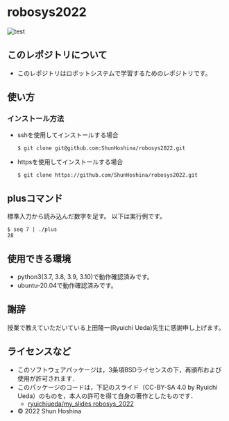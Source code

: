 # robosys2022
![test](https://github.com/ShunHoshina/robosys2022/actions/workflows/test.yml/badge.svg)





##  このレポジトリについて

  * このレポジトリはロボットシステムで学習するためのレポジトリです。

##  使い方

  ###  インストール方法
* sshを使用してインストールする場合
  ```
  $ git clone git@github.com:ShunHoshina/robosys2022.git
  ```

* httpsを使用してインストールする場合
  ```
  $ git clone https://github.com/ShunHoshina/robosys2022.git
  ```

## plusコマンド
標準入力から読み込んだ数字を足す。
以下は実行例です。
```
$ seq 7 | ./plus
28
```

##  使用できる環境
  * python3(3.7, 3.8, 3.9, 3.10)で動作確認済みです。
  * ubuntu-20.04で動作確認済みです。

##  謝辞
  授業で教えていただいている上田隆一(Ryuichi Ueda)先生に感謝申し上げます。

## ライセンスなど
  * このソフトウェアパッケージは，3条項BSDライセンスの下，再頒布および使用が許可されます．
  * このパッケージのコードは，下記のスライド（CC-BY-SA 4.0 by Ryuichi Ueda）のものを，本人の許可を得て自身の著作としたものです．
      * [ryuichiueda/my_slides robosys_2022](https://github.com/ryuichiueda/my_slides/tree/master/robosys_2022)
  * © 2022 Shun Hoshina
